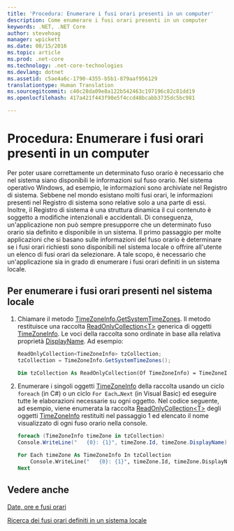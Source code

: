 ```yaml
---
title: 'Procedura: Enumerare i fusi orari presenti in un computer'
description: Come enumerare i fusi orari presenti in un computer
keywords: .NET, .NET Core
author: stevehoag
manager: wpickett
ms.date: 08/15/2016
ms.topic: article
ms.prod: .net-core
ms.technology: .net-core-technologies
ms.devlang: dotnet
ms.assetid: c5ae4a6c-1790-4355-b5b1-879aaf956129
translationtype: Human Translation
ms.sourcegitcommit: c40c28da09e8a122b542463c197196c82c81dd19
ms.openlocfilehash: 417a421f443f90e5f4ccd48bcabb3735dc5bc981

---
```


# <a name="how-to-enumerate-time-zones-present-on-a-computer"></a>Procedura: Enumerare i fusi orari presenti in un computer

Per poter usare correttamente un determinato fuso orario è necessario che nel sistema siano disponibili le informazioni sul fuso orario. Nel sistema operativo Windows, ad esempio, le informazioni sono archiviate nel Registro di sistema. Sebbene nel mondo esistano molti fusi orari, le informazioni presenti nel Registro di sistema sono relative solo a una parte di essi. Inoltre, il Registro di sistema è una struttura dinamica il cui contenuto è soggetto a modifiche intenzionali e accidentali. Di conseguenza, un'applicazione non può sempre presupporre che un determinato fuso orario sia definito e disponibile in un sistema. Il primo passaggio per molte applicazioni che si basano sulle informazioni del fuso orario è determinare se i fusi orari richiesti sono disponibili nel sistema locale o offrire all'utente un elenco di fusi orari da selezionare. A tale scopo, è necessario che un'applicazione sia in grado di enumerare i fusi orari definiti in un sistema locale. 

## <a name="to-enumerate-the-time-zones-present-on-the-local-system"></a>Per enumerare i fusi orari presenti nel sistema locale

1. Chiamare il metodo [TimeZoneInfo.GetSystemTimeZones](xref:System.TimeZoneInfo.GetSystemTimeZones). Il metodo restituisce una raccolta [ReadOnlyCollection&lt;T&gt;](xref:System.Collections.ObjectModel.ReadOnlyCollection%601) generica di oggetti [TimeZoneInfo](xref:System.TimeZoneInfo). Le voci della raccolta sono ordinate in base alla relativa proprietà [DisplayName](xref:System.TimeZoneInfo.DisplayName). Ad esempio:

    ```csharp
    ReadOnlyCollection<TimeZoneInfo> tzCollection;
    tzCollection = TimeZoneInfo.GetSystemTimeZones();
    ```

    ```vb
    Dim tzCollection As ReadOnlyCollection(Of TimeZoneInfo) = TimeZoneInfo.GetSystemTimeZones
    ```

2. Enumerare i singoli oggetti [TimeZoneInfo](xref:System.TimeZoneInfo) della raccolta usando un ciclo `foreach` (in C#) o un ciclo `For Each…Next` (in Visual Basic) ed eseguire tutte le elaborazioni necessarie su ogni oggetto. Nel codice seguente, ad esempio, viene enumerata la raccolta [ReadOnlyCollection&lt;T&gt;](xref:System.Collections.ObjectModel.ReadOnlyCollection%601) degli oggetti [TimeZoneInfo](xref:System.TimeZoneInfo) restituiti nel passaggio 1 ed elencato il nome visualizzato di ogni fuso orario nella console.

    ```csharp
    foreach (TimeZoneInfo timeZone in tzCollection)
    Console.WriteLine("   {0}: {1}", timeZone.Id, timeZone.DisplayName);
    ```

    ```vb
    For Each timeZone As TimeZoneInfo In tzCollection
        Console.WriteLine("   {0}: {1}", timeZone.Id, timeZone.DisplayName)
    Next
    ```

## <a name="see-also"></a>Vedere anche

[Date, ore e fusi orari](index.md)

[Ricerca dei fusi orari definiti in un sistema locale](finding-the-time-zones-on-local-system.md)




<!--HONumber=Nov16_HO1-->


